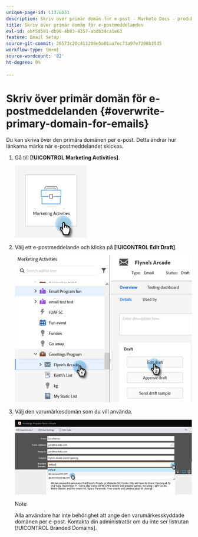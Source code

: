 ```yaml
---
unique-page-id: 11378051
description: Skriv över primär domän för e-post - Marketo Docs - produktdokumentation
title: Skriv över primär domän för e-postmeddelanden
exl-id: ebf5d581-db90-4b83-8357-abdb34ca1e63
feature: Email Setup
source-git-commit: 26573c20c411208e5a01aa7ec73a97e7208b35d5
workflow-type: tm+mt
source-wordcount: '82'
ht-degree: 0%

---
```


# Skriv över primär domän för e-postmeddelanden {#overwrite-primary-domain-for-emails}

Du kan skriva över den primära domänen per e-post. Detta ändrar hur länkarna märks när e-postmeddelandet skickas.

1. Gå till **[!UICONTROL Marketing Activities]**.

   ![](assets/overwrite-primary-domain-for-emails-1.png)

1. Välj ett e-postmeddelande och klicka på **[!UICONTROL Edit Draft]**.

   ![](assets/overwrite-primary-domain-for-emails-2.png)

1. Välj den varumärkesdomän som du vill använda.

   ![](assets/overwrite-primary-domain-for-emails-3.png)

   >[!NOTE]
   >
   >Alla användare har inte behörighet att ange den varumärkesskyddade domänen per e-post. Kontakta din administratör om du inte ser listrutan [!UICONTROL Branded Domains].
